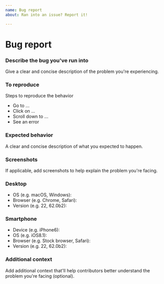 ```yaml
---
name: Bug report
about: Ran into an issue? Report it!

---
```


# Bug report

### Describe the bug you've run into

Give a clear and concise description of the problem you're experiencing.

### To reproduce

Steps to reproduce the behavior

- Go to ...
- Click on ...
- Scroll down to ...
- See an error

### Expected behavior

A clear and concise description of what you expected to happen.

### Screenshots

If applicable, add screenshots to help explain the problem you're facing.

### Desktop

- OS (e.g. macOS, Windows):
- Browser (e.g. Chrome, Safari):
- Version (e.g. 22, 62.0b2):

### Smartphone

- Device (e.g. iPhone6):
- OS (e.g. iOS8.1):
- Browser (e.g. Stock browser, Safari):
- Version (e.g. 22, 62.0b2):

### Additional context

Add additional context that'll help contributors better understand the problem you're facing (optional).